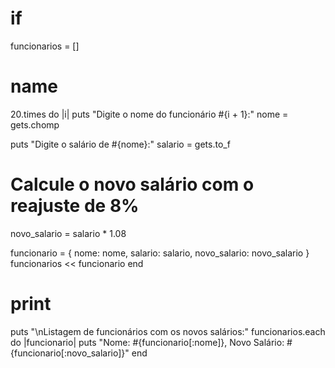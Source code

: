 # if
funcionarios = []

# name
20.times do |i|
  puts "Digite o nome do funcionário #{i + 1}:"
  nome = gets.chomp

  puts "Digite o salário de #{nome}:"
  salario = gets.to_f

  # Calcule o novo salário com o reajuste de 8%
  novo_salario = salario * 1.08

  funcionario = { nome: nome, salario: salario, novo_salario: novo_salario }
  funcionarios << funcionario
end

# print
puts "\nListagem de funcionários com os novos salários:"
funcionarios.each do |funcionario|
  puts "Nome: #{funcionario[:nome]}, Novo Salário: #{funcionario[:novo_salario]}"
end
